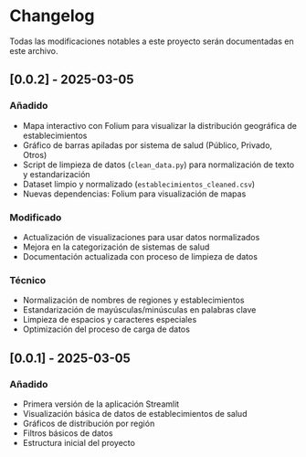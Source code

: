 # Changelog

Todas las modificaciones notables a este proyecto serán documentadas en este archivo.

## [0.0.2] - 2025-03-05

### Añadido
- Mapa interactivo con Folium para visualizar la distribución geográfica de establecimientos
- Gráfico de barras apiladas por sistema de salud (Público, Privado, Otros)
- Script de limpieza de datos (`clean_data.py`) para normalización de texto y estandarización
- Dataset limpio y normalizado (`establecimientos_cleaned.csv`)
- Nuevas dependencias: Folium para visualización de mapas

### Modificado
- Actualización de visualizaciones para usar datos normalizados
- Mejora en la categorización de sistemas de salud
- Documentación actualizada con proceso de limpieza de datos

### Técnico
- Normalización de nombres de regiones y establecimientos
- Estandarización de mayúsculas/minúsculas en palabras clave
- Limpieza de espacios y caracteres especiales
- Optimización del proceso de carga de datos

## [0.0.1] - 2025-03-05

### Añadido
- Primera versión de la aplicación Streamlit
- Visualización básica de datos de establecimientos de salud
- Gráficos de distribución por región
- Filtros básicos de datos
- Estructura inicial del proyecto 